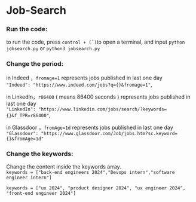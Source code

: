 # Job-Search
### Run the code:
to run the code, press ``control + (`)``to open a terminal, and input `python jobsearch.py` or `python3 jobsearch.py`
### Change the period:
in Indeed ，`fromage=1` represents jobs published in last one day  
        `"Indeed": "https://www.indeed.com/jobs?q={}&fromage=1"`,
        
in LinkedIn，`r86400` ( means 86400 seconds ) represents jobs published in last one day  
        `"LinkedIn": "https://www.linkedin.com/jobs/search/?keywords={}&f_TPR=r86400"`,
        
in Glassdoor ，`fromAge=1d` represents jobs published in last one day  
        `"Glassdoor": "https://www.glassdoor.com/Job/jobs.htm?sc.keyword={}&fromAge=1d"`

### Change the keywords:
Change the content inside the keywords array.  
`keywords = ["back-end engineers 2024","Devops intern","software engineer intern"]`  

`keywords = ["ux 2024", "product designer 2024", "ux engineer 2024", "front-end engineer 2024"]`
    
